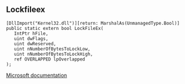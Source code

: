 ## Lockfileex

```
[DllImport("Kernel32.dll")][return: MarshalAs(UnmanagedType.Bool)]
public static extern bool LockFileEx(
   IntPtr hFile,
   uint dwFlags,
   uint dwReserved,
   uint nNumberOfBytesToLockLow,
   uint nNumberOfBytesToLockHigh,
   ref OVERLAPPED lpOverlapped
);
```

[Microsoft documentation](https://docs.microsoft.com/en-us/windows/win32/api/fileapi/nf-fileapi-lockfileex)
